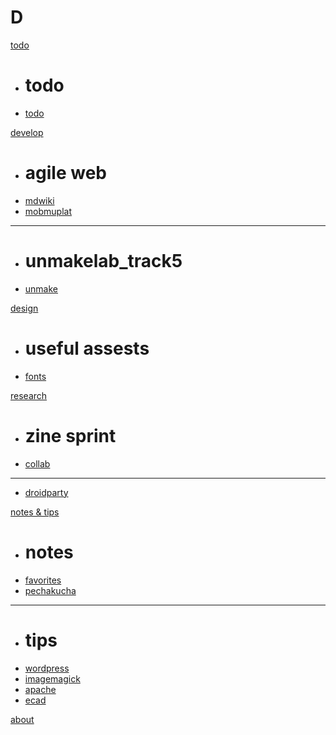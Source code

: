 # D

[todo](todo.md)

  * # todo
  * [todo](todo.md)

[develop]()

  * # agile web
  * [mdwiki](dev/agile_web-mdwiki.md)
  * [mobmuplat](dev/mobmuplat.md)
  - - - -
  * # unmakelab_track5
  * [unmake](unmakelab.md)

[design]()

  * # useful assests
  * [fonts](design/fonts.md)

[research]()

  * # zine sprint
  * [collab](research/zine-collab.md)
  - - - -
  * [droidparty](research/droidparty.md)

[notes & tips]()

  * # notes
  * [favorites](tips/favorites.md)
  * [pechakucha](notes/pechakucha.md)
  - - - -
  * # tips
  * [wordpress](tips/wordpress.md)
  * [imagemagick](tips/imagemagick.md)
  * [apache](tips/apache.md)
  * [ecad](tips/electronic-cad.md)

[about](about.md)